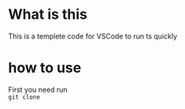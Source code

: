 <!--
 * @Author: your name
 * @Date: 2021-03-12 15:42:34
 * @LastEditTime: 2021-03-12 15:42:35
 * @LastEditors: Please set LastEditors
 * @Description: In User Settings Edit
 * @FilePath: /TSTemplete/readme.md
-->

# What is this
This is a templete code for VSCode to run ts quickly

# how to use
First you need run  
`git clone `  
